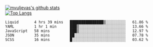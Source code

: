[![mvuljevas's github stats](https://github-readme-stats.vercel.app/api?username=mvuljevas&show_icons=true&theme=dracula)](https://www.mvuljevas.com)
<br>
[![Top Langs](https://github-readme-stats.vercel.app/api/top-langs/?username=mvuljevas&theme=dracula)](https://www.mvuljevas.com)

<!--START_SECTION:waka-->
```text
Liquid       4 hrs 39 mins   ███████████████▒░░░░░░░░░   61.86 % 
YAML         1 hr 1 min      ███▒░░░░░░░░░░░░░░░░░░░░░   13.66 % 
JavaScript   58 mins         ███▒░░░░░░░░░░░░░░░░░░░░░   12.97 % 
JSON         35 mins         ██░░░░░░░░░░░░░░░░░░░░░░░   07.78 % 
SCSS         16 mins         █░░░░░░░░░░░░░░░░░░░░░░░░   03.62 % 
```
<!--END_SECTION:waka-->
